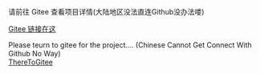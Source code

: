 请前往 Gitee 查看项目详情(大陆地区没法直连Github没办法喽)

[Gitee 链接在这](https://gitee.com/zimoyin/zmbl)


Please teurn to gitee for the project.... (Chinese Cannot Get Connect With Github No Way)  
[ThereToGitee](https://gitee.com/zimoyin/zmbl)
